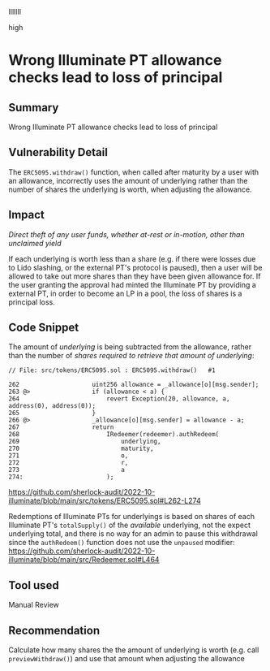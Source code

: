 IllIllI

high

# Wrong Illuminate PT allowance checks lead to loss of principal

## Summary

Wrong Illuminate PT allowance checks lead to loss of principal

## Vulnerability Detail

The `ERC5095.withdraw()` function, when called after maturity by a user with an allowance, incorrectly uses the amount of underlying rather than the number of shares the underlying is worth, when adjusting the allowance.


## Impact

_Direct theft of any user funds, whether at-rest or in-motion, other than unclaimed yield_

If each underlying is worth less than a share (e.g. if there were losses due to Lido slashing, or the external PT's protocol is paused), then a user will be allowed to take out more shares than they have been given allowance for. If the user granting the approval had minted the Illuminate PT by providing a external PT, in order to become an LP in a pool, the loss of shares is a principal loss.


## Code Snippet

The amount of _underlying_ is being subtracted from the allowance, rather than the number of _shares required to retrieve that amount of underlying_:
```solidity
// File: src/tokens/ERC5095.sol : ERC5095.withdraw()   #1

262                    uint256 allowance = _allowance[o][msg.sender];
263 @>                 if (allowance < a) {
264                        revert Exception(20, allowance, a, address(0), address(0));
265                    }
266 @>                 _allowance[o][msg.sender] = allowance - a;
267                    return
268                        IRedeemer(redeemer).authRedeem(
269                            underlying,
270                            maturity,
271                            o,
272                            r,
273                            a
274:                       );
```
https://github.com/sherlock-audit/2022-10-illuminate/blob/main/src/tokens/ERC5095.sol#L262-L274

Redemptions of Illuminate PTs for underlyings is based on shares of each Illuminate PT's `totalSupply()` of the _available_ underlying, not the expect underlying total, and there is no way for an admin to pause this withdrawal since the `authRedeem()` function does not use the `unpaused` modifier:
https://github.com/sherlock-audit/2022-10-illuminate/blob/main/src/Redeemer.sol#L464


## Tool used

Manual Review

## Recommendation
Calculate how many shares the the amount of underlying is worth (e.g. call `previewWithdraw()`) and use that amount when adjusting the allowance
